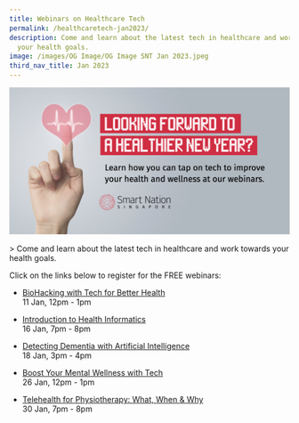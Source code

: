 ```yaml
---
title: Webinars on Healthcare Tech
permalink: /healthcaretech-jan2023/
description: Come and learn about the latest tech in healthcare and work towards
  your health goals.
image: /images/OG Image/OG Image SNT Jan 2023.jpeg
third_nav_title: Jan 2023
---
```

![](/images/OG%20Image/OG%20Image%20SNT%20Jan%202023.jpeg)

&gt; Come and learn about the latest tech in healthcare and work towards your health goals.

Click on the links below to register for the FREE webinars:

* [BioHacking with Tech for Better Health](/seniors/my-savvy-kaki-series/biohacking-with-tech/)<br>
	11 Jan, 12pm - 1pm
	
* [Introduction to Health Informatics](/working-adults/free-webinars/health-informatics/)<br>
	16 Jan, 7pm - 8pm
	
* [Detecting Dementia with Artificial Intelligence](/seniors/my-savvy-kaki-series/detecting-dementia-ai/)<br>
	18 Jan, 3pm - 4pm
	
* [Boost Your Mental Wellness with Tech](/seniors/my-savvy-kaki-series/mental-wellness-tech/)<br>
	26 Jan, 12pm - 1pm
	
* [Telehealth for Physiotherapy: What, When &amp; Why](/seniors/my-savvy-kaki-series/telehealth-physiotherapy/)<br>
	30 Jan, 7pm - 8pm